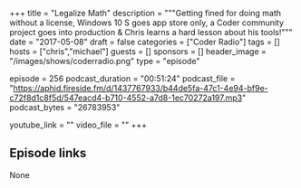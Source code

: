 +++
title = "Legalize Math"
description = """Getting fined for doing math without a license, Windows 10 S goes app store only, a Coder community project goes into production & Chris learns a hard lesson about his tools!"""
date = "2017-05-08"
draft = false
categories = ["Coder Radio"]
tags = []
hosts = ["chris","michael"]
guests = []
sponsors = []
header_image = "/images/shows/coderradio.png"
type = "episode"

episode = 256
podcast_duration = "00:51:24"
podcast_file = "https://aphid.fireside.fm/d/1437767933/b44de5fa-47c1-4e94-bf9e-c72f8d1c8f5d/547eacd4-b710-4552-a7d8-1ec70272a197.mp3"
podcast_bytes = "26783953"

youtube_link = ""
video_file = ""
+++

## Episode links

None

